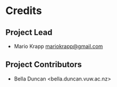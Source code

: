 # Credits

## Project Lead

* Mario Krapp <mariokrapp@gmail.com>

## Project Contributors

* Bella Duncan <bella.duncan.vuw.ac.nz>
